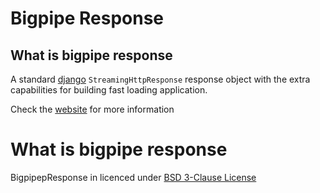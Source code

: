 # Bigpipe Response

## What is bigpipe response

A standard [django](https://www.djangoproject.com/) `StreamingHttpResponse` response object with the extra capabilities for building fast loading application.   

Check the [website](https://bigpiperesponse.netlify.com/) for more information

# What is bigpipe response
BigpipepResponse in licenced under [BSD 3-Clause License](https://github.com/shacoshe/bigpipe-response/blob/master/LICENSE)
